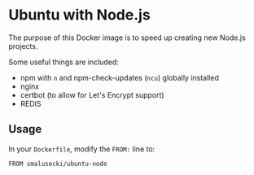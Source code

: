 # Ubuntu with Node.js
The purpose of this Docker image is to speed up creating new Node.js projects.

Some useful things are included:
* npm with `n` and npm-check-updates (`ncu`) globally installed
* nginx
* certbot (to allow for Let's Encrypt support)
* REDIS

## Usage
In your `Dockerfile`, modify the `FROM:` line to:

`FROM smalusecki/ubuntu-node`